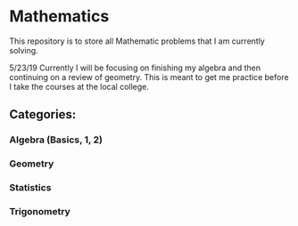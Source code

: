 # Mathematics
This repository is to store all Mathematic problems that I am currently solving. 

5/23/19
Currently I will be focusing on finishing my algebra and then continuing on a review of geometry. This is meant to get me practice before I take the courses at the local college. 


## Categories:

### Algebra (Basics, 1, 2)

### Geometry

### Statistics

### Trigonometry

